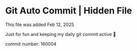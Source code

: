 # Git Auto Commit | Hidden File

This file was added Feb 12, 2025

Just for fun and keeping my daily git commit active 🤪

commit number: 160004
